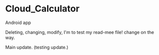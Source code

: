 # Cloud_Calculator
Android app
<p> Deleting, changing, modify, I'm to test my read-mee file! change on the way.
<p> Main update. (testing update.)
